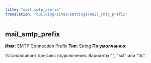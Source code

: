 ```yaml
---
title: "mail_smtp_prefix"
translation: "building-sites/settings/mail_smtp_prefix"
---
```


## mail\_smtp\_prefix

**Имя**: SMTP Connection Prefix
**Тип**: String
**По умолчанию**:

Устанавливает префикс подключения. Варианты "", "ssl" или "tls".
